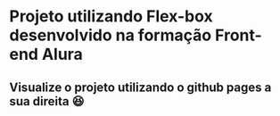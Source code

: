 # Projeto utilizando Flex-box desenvolvido na formação Front-end Alura 

## Visualize o projeto utilizando o github pages a sua direita  :satisfied:
